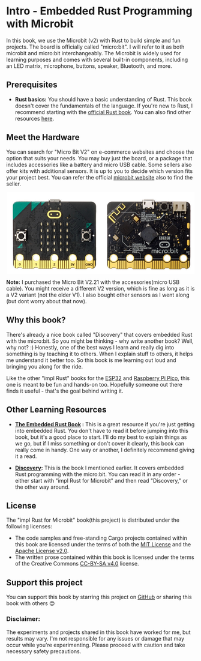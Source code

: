 # Intro - Embedded Rust Programming with Microbit

In this book, we use the Microbit (v2) with Rust to build simple and fun projects. The board is officially called "micro:bit". I will refer to it as both microbit and micro:bit interchangeably. The Microbit is widely used for learning purposes and comes with several built-in components, including an LED matrix, microphone, buttons, speaker, Bluetooth, and more.


## Prerequisites

- **Rust basics:** You should have a basic understanding of Rust. This book doesn't cover the fundamentals of the language.  If you're new to Rust, I recommend starting with the [official Rust book](https://doc.rust-lang.org/book/). You can also find other resources [here](https://implrust.com/learn/beginner/).

## Meet the Hardware

You can search for "Micro Bit V2" on e-commerce websites and choose the option that suits your needs. You may buy just the board, or a package that includes accessories like a battery and micro USB cable. Some sellers also offer kits with additional sensors. It is up to you to decide which version fits your project best.  You can refer the official [microbit website](https://microbit.org/buy/) also to find the seller.

<a href ="./images/microbit.jpg"><img alt="microbit" style="display: block; margin: auto;width:500px;" src="./images/microbit.jpg"/></a>

**Note:** I purchased the Micro Bit V2.21 with the accessories(micro USB cable). You might receive a different V2 version, which is fine as long as it is a V2 variant (not the older V1). I also bought other sensors as I went along (but dont worry about that now).


## Why this book?

There's already a nice book called "Discovery" that covers embedded Rust with the micro:bit. So you might be thinking - why write another book? Well, why not? :) Honestly, one of the best ways I learn and really dig into something is by teaching it to others. When I explain stuff to others, it helps me understand it better too. So this book is me learning out loud and bringing you along for the ride.

Like the other "impl Rust" books for the [ESP32](https://esp32.implrust.com/) and [Raspberry Pi Pico](https://pico.implrust.com/), this one is meant to be fun and hands-on too. Hopefully someone out there finds it useful - that's the goal behind writing it.

## Other Learning Resources

- **[The Embedded Rust Book](https://docs.rust-embedded.org/book/intro/index.html) :** This is a great resource if you're just getting into embedded Rust. You don't have to read it before jumping into this book, but it's a good place to start.   I'll do my best to explain things as we go, but if I miss something or don't cover it clearly, this book can really come in handy. One way or another, I definitely recommend giving it a read.

-  **[Discovery](https://docs.rust-embedded.org/discovery-mb2/index.html):** This is the book I mentioned earlier. It covers embedded Rust programming with the micro:bit. You can read it in any order - either start with "impl Rust for Microbit" and then read "Discovery," or the other way around.


## License

The "impl Rust for Microbit" book(this project) is distributed under the following licenses:

* The code samples and free-standing Cargo projects contained within this book are licensed under the terms of both the [MIT License] and the [Apache License v2.0].
* The written prose contained within this book is licensed under the terms of the Creative Commons [CC-BY-SA v4.0] license.
 
[MIT License]: https://opensource.org/licenses/MIT
[Apache License v2.0]: http://www.apache.org/licenses/LICENSE-2.0
[CC-BY-SA v4.0]: https://creativecommons.org/licenses/by-sa/4.0/legalcode


## Support this project

You can support this book by starring this project on [GitHub](https://github.com/ImplFerris/microbit-book) or sharing this book with others 😊

### Disclaimer: 
The experiments and projects shared in this book have worked for me, but results may vary. I'm not responsible for any issues or damage that may occur while you're experimenting. Please proceed with caution and take necessary safety precautions.

